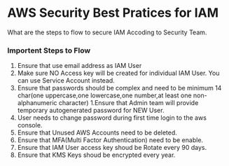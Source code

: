 # AWS Security Best Pratices for IAM
What are the steps to flow to secure IAM Accoding to Security Team.
### Importent Steps to Flow
1. Ensure that use email address as IAM User
1. Make sure NO Access key will be created for individual IAM User. You can use Service Account instead.
1. Ensure that passwords should be complex and need to be minimum 14 char(one uppercase,one lowercase,one number,at least one non-alphanumeric character)
1.Ensure that Admin team will provide temporary autogenerated password for NEW User.
1. User needs to change password during first time login to the aws console.
1. Ensure that Unused AWS Accounts need to be deleted.
1. Ensure that MFA(Multi Factor Authentication) need to be enable.
1. Ensure that IAM User access key shoud be Rotate every 90 days.
1. Ensure that KMS Keys shoud be encrypted every year.




